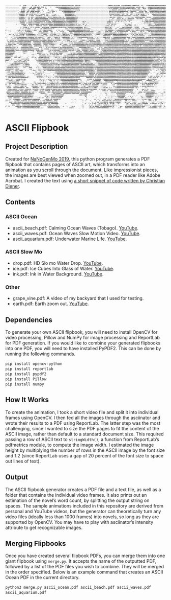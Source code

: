 ![ascii_preview](https://github.com/s-sandra/creativecode/blob/master/novel/ascii_aquarium.gif)
# ASCII Flipbook
## Project Description
Created for [NaNoGenMo 2019](https://github.com/NaNoGenMo/2019/issues/106), this python program generates a PDF flipbook that contains pages of ASCII art, which transforms into an animation as you scroll through the document. Like impressionist pieces, the images are best viewed when zoomed out, in a PDF reader like Adobe Acrobat. I created the text using [a short snippet of code written by Christian Diener]( https://gist.github.com/cdiener/10567484).

## Contents
### ASCII Ocean
- ascii_beach.pdf: Calming Ocean Waves (Tobago). [YouTube]( https://www.youtube.com/watch?v=oNBX7Ag2Wgc).
- ascii_waves.pdf: Ocean Waves Slow Motion Video. [YouTube]( https://www.youtube.com/watch?v=dJhOgDoKZmI).
- ascii_aquarium.pdf: Underwater Marine Life. [YouTube](https://www.youtube.com/watch?v=ou9lYK9g2G8).

### ASCII Slow Mo
- drop.pdf: HD Slo mo Water Drop. [YouTube](https://www.youtube.com/watch?v=gS_tU6chC4A).
- ice.pdf: Ice Cubes Into Glass of Water. [YouTube](https://www.youtube.com/watch?v=sa1C1BzhjQs).
- ink.pdf: Ink in Water Background. [YouTube](https://www.youtube.com/watch?v=W6ZTB6_P6mY).

### Other
- grape_vine.pdf: A video of my backyard that I used for testing.
- earth.pdf: Earth zoom out. [YouTube](https://www.youtube.com/watch?v=PESDQ84Yd8U).

## Dependencies
To generate your own ASCII flipbook, you will need to install OpenCV for video processing, Pillow and NumPy for image processing and ReportLab for PDF generation. If you would like to combine your generated flipbooks into one PDF, you will need to have installed PyPDF2. This can be done by running the following commands.

```
pip install opencv-python
pip install reportlab
pip install pypdf2
pip install Pillow
pip install numpy
```

## How It Works
To create the animation, I took a short video file and split it into individual frames using OpenCV. I then fed all the images through the asciinator and wrote their results to a PDF using ReportLab. The latter step was the most challenging, since I wanted to size the PDF pages to fit the content of the ASCII image, rather than default to a standard document size. This required passing a row of ASCII text to `stringWidth()`, a function from ReportLab’s pdfmetrics module, to compute the image width. I estimated the image height by multiplying the number of rows in the ASCII image by the font size and 1.2 (since ReportLab uses a gap of 20 percent of the font size to space out lines of text).

## Output
The ASCII flipbook generator creates a PDF file and a text file, as well as a folder that contains the individual video frames. It also prints out an estimation of the novel’s word count, by splitting the output string on spaces. The sample animations included in this repository are derived from personal and YouTube videos, but the generator can theoretically turn any video files (ideally less than 1000 frames) into novels, so long as they are supported by OpenCV. You may have to play with asciinator’s intensity attribute to get recognizable images.

## Merging Flipbooks
Once you have created several flipbook PDFs, you can merge them into one giant flipbook using `merge.py`. It accepts the name of the outputted PDF, followed by a list of the PDF files you wish to combine. They will be merged in the order specified. Below is an example command that creates an ASCII Ocean PDF in the current directory.

```
python3 merge.py ascii_ocean.pdf ascii_beach.pdf ascii_waves.pdf ascii_aquarium.pdf
```

